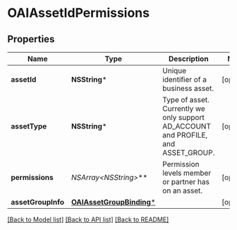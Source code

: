 # OAIAssetIdPermissions

## Properties
Name | Type | Description | Notes
------------ | ------------- | ------------- | -------------
**assetId** | **NSString*** | Unique identifier of a business asset. | [optional] 
**assetType** | **NSString*** | Type of asset. Currently we only support AD_ACCOUNT and PROFILE, and ASSET_GROUP. | [optional] 
**permissions** | **NSArray&lt;NSString*&gt;*** | Permission levels member or partner has on an asset. | [optional] 
**assetGroupInfo** | [**OAIAssetGroupBinding***](OAIAssetGroupBinding.md) |  | [optional] 

[[Back to Model list]](../README.md#documentation-for-models) [[Back to API list]](../README.md#documentation-for-api-endpoints) [[Back to README]](../README.md)


